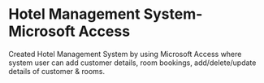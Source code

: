 #  Hotel Management System- Microsoft Access
 Created Hotel Management System by using Microsoft Access where system user can add customer details, room bookings, add/delete/update details of customer & rooms.
